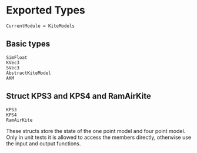 # Exported Types

```@meta
CurrentModule = KiteModels
```

## Basic types
```@docs
SimFloat
KVec3
SVec3
AbstractKiteModel
AKM
```

## Struct KPS3 and KPS4 and RamAirKite
```@docs
KPS3
KPS4
RamAirKite
```
These structs store the state of the one point model and four point model. Only in unit tests
it is allowed to access the members directly, otherwise use the input and output functions.
